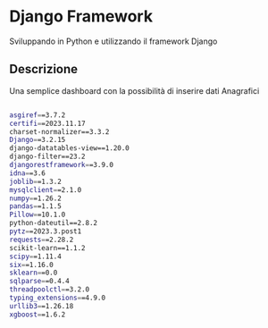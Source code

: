 # Django Framework

Sviluppando in Python e utilizzando il framework
Django

## Descrizione

Una semplice dashboard con la possibilità
di inserire dati Anagrafici



```bash

asgiref==3.7.2
certifi==2023.11.17
charset-normalizer==3.3.2
Django==3.2.15
django-datatables-view==1.20.0
django-filter==23.2
djangorestframework==3.9.0
idna==3.6
joblib==1.3.2
mysqlclient==2.1.0
numpy==1.26.2
pandas==1.1.5
Pillow==10.1.0
python-dateutil==2.8.2
pytz==2023.3.post1
requests==2.28.2
scikit-learn==1.1.2
scipy==1.11.4
six==1.16.0
sklearn==0.0
sqlparse==0.4.4
threadpoolctl==3.2.0
typing_extensions==4.9.0
urllib3==1.26.18
xgboost==1.6.2


```